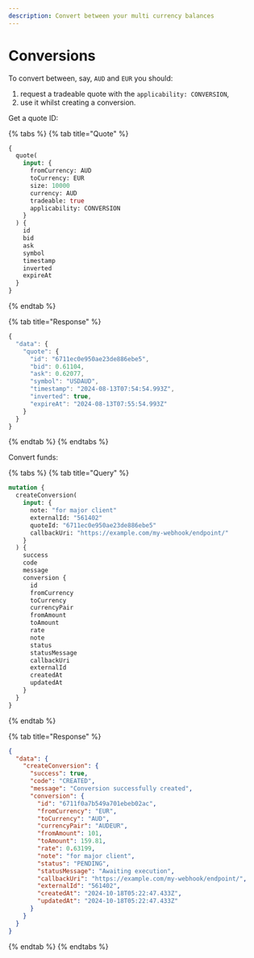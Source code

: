 ```yaml
---
description: Convert between your multi currency balances
---
```


# Conversions

To convert between, say, `AUD` and `EUR` you should:

1. request a tradeable quote with the `applicability: CONVERSION`,
2. use it whilst creating a conversion.

Get a quote ID:

{% tabs %}
{% tab title="Quote" %}
```graphql
{
  quote(
    input: { 
      fromCurrency: AUD
      toCurrency: EUR
      size: 10000
      currency: AUD
      tradeable: true
      applicability: CONVERSION
    }
  ) {
    id
    bid
    ask
    symbol
    timestamp
    inverted
    expireAt
  }
}
```
{% endtab %}

{% tab title="Response" %}
```javascript
{
  "data": {
    "quote": {
      "id": "6711ec0e950ae23de886ebe5",
      "bid": 0.61104,
      "ask": 0.62077,
      "symbol": "USDAUD",
      "timestamp": "2024-08-13T07:54:54.993Z",
      "inverted": true,
      "expireAt": "2024-08-13T07:55:54.993Z"
    }
  }
}
```
{% endtab %}
{% endtabs %}

Convert funds:

{% tabs %}
{% tab title="Query" %}
```graphql
mutation {
  createConversion(
    input: {
      note: "for major client"
      externalId: "561402"
      quoteId: "6711ec0e950ae23de886ebe5"
      callbackUri: "https://example.com/my-webhook/endpoint/"
    }
  ) {
    success
    code
    message
    conversion {
      id
      fromCurrency
      toCurrency
      currencyPair
      fromAmount
      toAmount
      rate
      note
      status
      statusMessage
      callbackUri
      externalId
      createdAt
      updatedAt
    }
  }
}
```
{% endtab %}

{% tab title="Response" %}
```json
{
  "data": {
    "createConversion": {
      "success": true,
      "code": "CREATED",
      "message": "Conversion successfully created",
      "conversion": {
        "id": "6711f0a7b549a701ebeb02ac",
        "fromCurrency": "EUR",
        "toCurrency": "AUD",
        "currencyPair": "AUDEUR",
        "fromAmount": 101,
        "toAmount": 159.81,
        "rate": 0.63199,
        "note": "for major client",
        "status": "PENDING",
        "statusMessage": "Awaiting execution",
        "callbackUri": "https://example.com/my-webhook/endpoint/",
        "externalId": "561402",
        "createdAt": "2024-10-18T05:22:47.433Z",
        "updatedAt": "2024-10-18T05:22:47.433Z"
      }
    }
  }
}
```
{% endtab %}
{% endtabs %}

###

